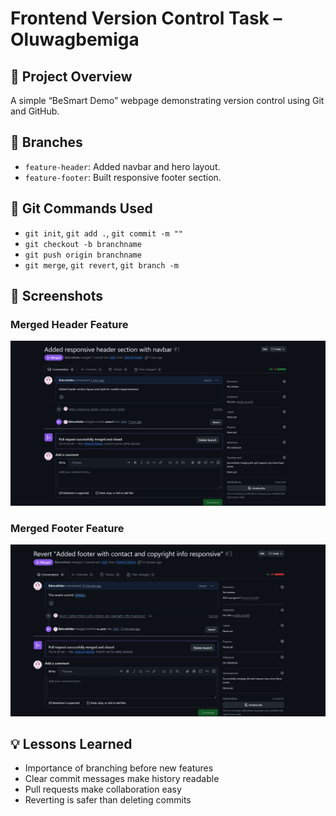 # Frontend Version Control Task – Oluwagbemiga

## 🧠 Project Overview
A simple “BeSmart Demo” webpage demonstrating version control using Git and GitHub.

## 🔧 Branches
- `feature-header`: Added navbar and hero layout.
- `feature-footer`: Built responsive footer section.

## 🔁 Git Commands Used
- `git init`, `git add .`, `git commit -m ""`
- `git checkout -b branchname`
- `git push origin branchname`
- `git merge`, `git revert`, `git branch -m`

## 📸 Screenshots

### Merged Header Feature
![Header Feature](images/header-merge.png)

### Merged Footer Feature
![Footer Feature](images/footer-merge.png)


## 💡 Lessons Learned
- Importance of branching before new features  
- Clear commit messages make history readable  
- Pull requests make collaboration easy  
- Reverting is safer than deleting commits
